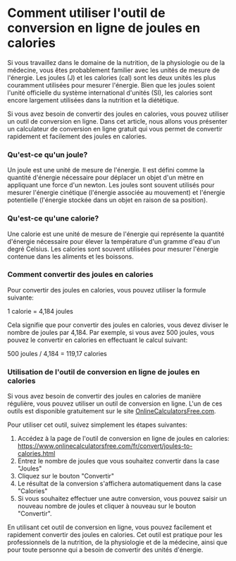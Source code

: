 Comment utiliser l'outil de conversion en ligne de joules en calories
=====================================================================

Si vous travaillez dans le domaine de la nutrition, de la physiologie ou de la médecine, vous êtes probablement familier avec les unités de mesure de l'énergie. Les joules (J) et les calories (cal) sont les deux unités les plus couramment utilisées pour mesurer l'énergie. Bien que les joules soient l'unité officielle du système international d'unités (SI), les calories sont encore largement utilisées dans la nutrition et la diététique.

Si vous avez besoin de convertir des joules en calories, vous pouvez utiliser un outil de conversion en ligne. Dans cet article, nous allons vous présenter un calculateur de conversion en ligne gratuit qui vous permet de convertir rapidement et facilement des joules en calories.

### Qu'est-ce qu'un joule?

Un joule est une unité de mesure de l'énergie. Il est défini comme la quantité d'énergie nécessaire pour déplacer un objet d'un mètre en appliquant une force d'un newton. Les joules sont souvent utilisés pour mesurer l'énergie cinétique (l'énergie associée au mouvement) et l'énergie potentielle (l'énergie stockée dans un objet en raison de sa position).

### Qu'est-ce qu'une calorie?

Une calorie est une unité de mesure de l'énergie qui représente la quantité d'énergie nécessaire pour élever la température d'un gramme d'eau d'un degré Celsius. Les calories sont souvent utilisées pour mesurer l'énergie contenue dans les aliments et les boissons.

### Comment convertir des joules en calories

Pour convertir des joules en calories, vous pouvez utiliser la formule suivante:

1 calorie = 4,184 joules

Cela signifie que pour convertir des joules en calories, vous devez diviser le nombre de joules par 4,184. Par exemple, si vous avez 500 joules, vous pouvez le convertir en calories en effectuant le calcul suivant:

500 joules / 4,184 = 119,17 calories

### Utilisation de l'outil de conversion en ligne de joules en calories

Si vous avez besoin de convertir des joules en calories de manière régulière, vous pouvez utiliser un outil de conversion en ligne. L'un de ces outils est disponible gratuitement sur le site [OnlineCalculatorsFree.com](http://OnlineCalculatorsFree.com).

Pour utiliser cet outil, suivez simplement les étapes suivantes:

1. Accédez à la page de l'outil de conversion en ligne de joules en calories: <https://www.onlinecalculatorsfree.com/fr/convert/joules-to-calories.html>
2. Entrez le nombre de joules que vous souhaitez convertir dans la case "Joules"
3. Cliquez sur le bouton "Convertir"
4. Le résultat de la conversion s'affichera automatiquement dans la case "Calories"
5. Si vous souhaitez effectuer une autre conversion, vous pouvez saisir un nouveau nombre de joules et cliquer à nouveau sur le bouton "Convertir".

En utilisant cet outil de conversion en ligne, vous pouvez facilement et rapidement convertir des joules en calories. Cet outil est pratique pour les professionnels de la nutrition, de la physiologie et de la médecine, ainsi que pour toute personne qui a besoin de convertir des unités d'énergie.